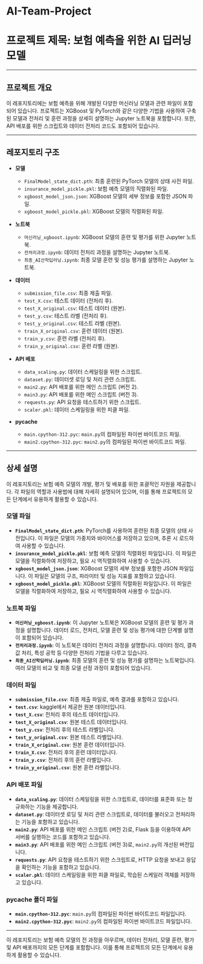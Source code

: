 # AI-Team-Project

# 프로젝트 제목: 보험 예측을 위한 AI 딥러닝 모델

---

## 프로젝트 개요

이 레포지토리에는 보험 예측을 위해 개발된 다양한 머신러닝 모델과 관련 파일이 포함되어 있습니다. 프로젝트는 XGBoost 및 PyTorch와 같은 다양한 기법을 사용하여 구축된 모델과 전처리 및 훈련 과정을 상세히 설명하는 Jupyter 노트북을 포함합니다. 또한, API 배포를 위한 스크립트와 데이터 전처리 코드도 포함되어 있습니다.

---

## 레포지토리 구조

- **모델**
  - `FinalModel_state_dict.pth`: 최종 훈련된 PyTorch 모델의 상태 사전 파일.
  - `insurance_model_pickle.pkl`: 보험 예측 모델의 직렬화된 파일.
  - `xgboost_model_json.json`: XGBoost 모델의 세부 정보를 포함한 JSON 파일.
  - `xgboost_model_pickle.pkl`: XGBoost 모델의 직렬화된 파일.

- **노트북**
  - `머신러닝_xgboost.ipynb`: XGBoost 모델의 훈련 및 평가를 위한 Jupyter 노트북.
  - `전처리과정.ipynb`: 데이터 전처리 과정을 설명하는 Jupyter 노트북.
  - `최종_AI산학딥러닝.ipynb`: 최종 모델 훈련 및 성능 평가를 설명하는 Jupyter 노트북.

- **데이터**
  - `submission_file.csv`: 최종 제출 파일.
  - `test_X.csv`: 테스트 데이터 (전처리 후).
  - `test_X_original.csv`: 테스트 데이터 (원본).
  - `test_y.csv`: 테스트 라벨 (전처리 후).
  - `test_y_original.csv`: 테스트 라벨 (원본).
  - `train_X_original.csv`: 훈련 데이터 (원본).
  - `train_y.csv`: 훈련 라벨 (전처리 후).
  - `train_y_original.csv`: 훈련 라벨 (원본).

- **API 배포**
  - `data_scaling.py`: 데이터 스케일링을 위한 스크립트.
  - `dataset.py`: 데이터셋 로딩 및 처리 관련 스크립트.
  - `main2.py`: API 배포를 위한 메인 스크립트 (버전 2).
  - `main3.py`: API 배포를 위한 메인 스크립트 (버전 3).
  - `requests.py`: API 요청을 테스트하기 위한 스크립트.
  - `scaler.pkl`: 데이터 스케일링을 위한 피클 파일.

- **__pycache__**
  - `main.cpython-312.pyc`: `main.py`의 컴파일된 파이썬 바이트코드 파일.
  - `main2.cpython-312.pyc`: `main2.py`의 컴파일된 파이썬 바이트코드 파일.

---

## 상세 설명

이 레포지토리는 보험 예측 모델의 개발, 평가 및 배포를 위한 포괄적인 자원을 제공합니다. 각 파일의 역할과 사용법에 대해 자세히 설명되어 있으며, 이를 통해 프로젝트의 모든 단계에서 유용하게 활용할 수 있습니다.

### 모델 파일
- **`FinalModel_state_dict.pth`**: PyTorch를 사용하여 훈련된 최종 모델의 상태 사전입니다. 이 파일은 모델의 가중치와 바이어스를 저장하고 있으며, 추론 시 로드하여 사용할 수 있습니다.
- **`insurance_model_pickle.pkl`**: 보험 예측 모델의 직렬화된 파일입니다. 이 파일은 모델을 직렬화하여 저장하고, 필요 시 역직렬화하여 사용할 수 있습니다.
- **`xgboost_model_json.json`**: XGBoost 모델의 세부 정보를 포함한 JSON 파일입니다. 이 파일은 모델의 구조, 파라미터 및 성능 지표를 포함하고 있습니다.
- **`xgboost_model_pickle.pkl`**: XGBoost 모델의 직렬화된 파일입니다. 이 파일은 모델을 직렬화하여 저장하고, 필요 시 역직렬화하여 사용할 수 있습니다.

### 노트북 파일
- **`머신러닝_xgboost.ipynb`**: 이 Jupyter 노트북은 XGBoost 모델의 훈련 및 평가 과정을 설명합니다. 데이터 로드, 전처리, 모델 훈련 및 성능 평가에 대한 단계별 설명이 포함되어 있습니다.
- **`전처리과정.ipynb`**: 이 노트북은 데이터 전처리 과정을 설명합니다. 데이터 정리, 결측값 처리, 특성 공학 등 다양한 전처리 기법을 다루고 있습니다.
- **`최종_AI산학딥러닝.ipynb`**: 최종 모델의 훈련 및 성능 평가를 설명하는 노트북입니다. 여러 모델의 비교 및 최종 모델 선정 과정이 포함되어 있습니다.

### 데이터 파일
- **`submission_file.csv`**: 최종 제출 파일로, 예측 결과를 포함하고 있습니다.
- **`test.csv`**: kaggle에서 제공한 원본 데이터입니다.
- **`test_X.csv`**: 전처리 후의 테스트 데이터입니다.
- **`test_X_original.csv`**: 원본 테스트 데이터입니다.
- **`test_y.csv`**: 전처리 후의 테스트 라벨입니다.
- **`test_y_original.csv`**: 원본 테스트 라벨입니다.
- **`train_X_original.csv`**: 원본 훈련 데이터입니다.
- **`train_X.csv`**: 전처리 후의 훈련 데이터입니다.
- **`train_y.csv`**: 전처리 후의 훈련 라벨입니다.
- **`train_y_original.csv`**: 원본 훈련 라벨입니다.

### API 배포 파일
- **`data_scaling.py`**: 데이터 스케일링을 위한 스크립트로, 데이터를 표준화 또는 정규화하는 기능을 제공합니다.
- **`dataset.py`**: 데이터셋 로딩 및 처리 관련 스크립트로, 데이터를 불러오고 전처리하는 기능을 포함하고 있습니다.
- **`main2.py`**: API 배포를 위한 메인 스크립트 (버전 2)로, Flask 등을 이용하여 API 서버를 실행하는 코드를 포함하고 있습니다.
- **`main3.py`**: API 배포를 위한 메인 스크립트 (버전 3)로, `main2.py`의 개선된 버전입니다.
- **`requests.py`**: API 요청을 테스트하기 위한 스크립트로, HTTP 요청을 보내고 응답을 확인하는 기능을 포함하고 있습니다.
- **`scaler.pkl`**: 데이터 스케일링을 위한 피클 파일로, 학습된 스케일러 객체를 저장하고 있습니다.

### __pycache__ 폴더 파일
- **`main.cpython-312.pyc`**: `main.py`의 컴파일된 파이썬 바이트코드 파일입니다.
- **`main2.cpython-312.pyc`**: `main2.py`의 컴파일된 파이썬 바이트코드 파일입니다.

---

이 레포지토리는 보험 예측 모델의 전 과정을 아우르며, 데이터 전처리, 모델 훈련, 평가 및 API 배포까지의 모든 단계를 포함합니다. 이를 통해 프로젝트의 모든 단계에서 유용하게 활용할 수 있습니다.
